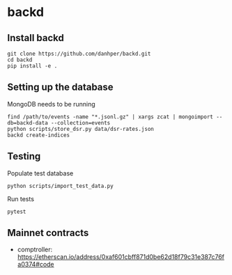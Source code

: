 # backd

## Install backd

```
git clone https://github.com/danhper/backd.git
cd backd
pip install -e .
```

## Setting up the database

MongoDB needs to be running

```
find /path/to/events -name "*.jsonl.gz" | xargs zcat | mongoimport --db=backd-data --collection=events
python scripts/store_dsr.py data/dsr-rates.json
backd create-indices
```

## Testing

Populate test database

```
python scripts/import_test_data.py
```

Run tests

```
pytest
```


## Mainnet contracts

* comptroller: https://etherscan.io/address/0xaf601cbff871d0be62d18f79c31e387c76fa0374#code
